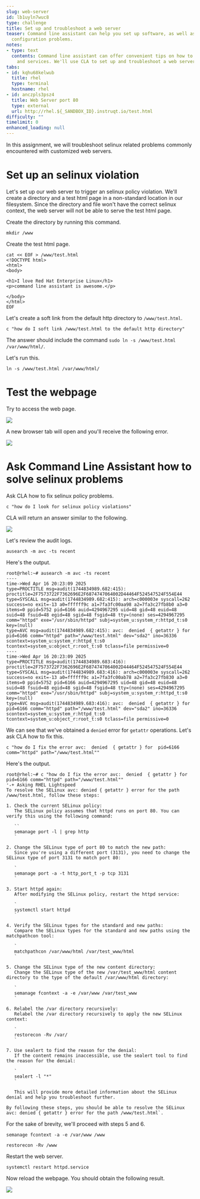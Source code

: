 ```yaml
---
slug: web-server
id: lb1uyln7wuc8
type: challenge
title: Set up and troubleshoot a web server
teaser: Command line assistant can help you set up software, as well as troubleshoot
  configuration problems.
notes:
- type: text
  contents: Command line assistant can offer convenient tips on how to configure applications
    and services. We'll use CLA to set up and troubleshoot a web server.
tabs:
- id: kqhu68kelwub
  title: rhel
  type: terminal
  hostname: rhel
- id: anczpls3psz4
  title: Web Server port 80
  type: external
  url: http://rhel.${_SANDBOX_ID}.instruqt.io/test.html
difficulty: ""
timelimit: 0
enhanced_loading: null
---
```


In this assignment, we will troubleshoot selinux related problems commonly encountered with customized web servers.

Set up an selinux violation
===
Let's set up our web server to trigger an selinux policy violation. We'll create a directory and a test html page in a non-standard location in our filesystem. Since the directory and file won't have the correct selinux context, the web server will not be able to serve the test html page.

Create the directory by running this command.

```bash,run
mkdir /www
```

Create the test html page.

```bash,run
cat << EOF > /www/test.html
<!DOCTYPE html>
<html>
<body>

<h1>I love Red Hat Enterprise Linux</h1>
<p>command line assistant is awesome.</p>

</body>
</html>
EOF
```

Let's create a soft link from the default http directory to `/www/test.html`.

```bash,run
c "how do I soft link /www/test.html to the default http directory"
```

The answer should include the command `sudo ln -s /www/test.html /var/www/html/`.

Let's run this.

```bash,run
ln -s /www/test.html /var/www/html/
```

Test the webpage
===
Try to access the web page.

![](../assets/test_page_error.png)

A new browser tab will open and you'll receive the following error.

![](../assets/error_message_web_page.png)

Ask Command Line Assistant how to solve selinux problems
===

Ask CLA how to fix selinux policy problems.

```bash,run
c "how do I look for selinux policy violations"
```

CLA will return an answer similar to the following.

![](../assets/selinux_troubleshooting.png)

Let's review the audit logs.

```bash,run
ausearch -m avc -ts recent
```

Here's the output.

```bash,nocopy
root@rhel:~# ausearch -m avc -ts recent
----
time->Wed Apr 16 20:23:09 2025
type=PROCTITLE msg=audit(1744834989.682:415): proctitle=2F7573722F7362696E2F6874747064002D44464F524547524F554E44
type=SYSCALL msg=audit(1744834989.682:415): arch=c000003e syscall=262 success=no exit=-13 a0=ffffff9c a1=7fa3fc00aa98 a2=7fa3c27fb8b0 a3=0 items=0 ppid=5752 pid=6166 auid=4294967295 uid=48 gid=48 euid=48 suid=48 fsuid=48 egid=48 sgid=48 fsgid=48 tty=(none) ses=4294967295 comm="httpd" exe="/usr/sbin/httpd" subj=system_u:system_r:httpd_t:s0 key=(null)
type=AVC msg=audit(1744834989.682:415): avc:  denied  { getattr } for  pid=6166 comm="httpd" path="/www/test.html" dev="sda2" ino=36336 scontext=system_u:system_r:httpd_t:s0 tcontext=system_u:object_r:root_t:s0 tclass=file permissive=0
----
time->Wed Apr 16 20:23:09 2025
type=PROCTITLE msg=audit(1744834989.683:416): proctitle=2F7573722F7362696E2F6874747064002D44464F524547524F554E44
type=SYSCALL msg=audit(1744834989.683:416): arch=c000003e syscall=262 success=no exit=-13 a0=ffffff9c a1=7fa3fc00ab78 a2=7fa3c27fb830 a3=0 items=0 ppid=5752 pid=6166 auid=4294967295 uid=48 gid=48 euid=48 suid=48 fsuid=48 egid=48 sgid=48 fsgid=48 tty=(none) ses=4294967295 comm="httpd" exe="/usr/sbin/httpd" subj=system_u:system_r:httpd_t:s0 key=(null)
type=AVC msg=audit(1744834989.683:416): avc:  denied  { getattr } for  pid=6166 comm="httpd" path="/www/test.html" dev="sda2" ino=36336 scontext=system_u:system_r:httpd_t:s0 tcontext=system_u:object_r:root_t:s0 tclass=file permissive=0
```

We can see that we've obtained a `denied` error for `getattr` operations. Let's ask CLA how to fix this.

```bash,run
c "how do I fix the error avc:  denied  { getattr } for  pid=6166 comm="httpd" path="/www/test.html""
```

Here's the output.

```bash,nocopy
root@rhel:~# c "how do I fix the error avc:  denied  { getattr } for  pid=6166 comm="httpd" path="/www/test.html""
⁺₊+ Asking RHEL Lightspeed
To resolve the SELinux avc: denied { getattr } error for the path /www/test.html, follow these steps:

1. Check the current SELinux policy:
   The SELinux policy assumes that httpd runs on port 80. You can verify this using the following command:

   ``
   semanage port -l | grep http
   `

2. Change the SELinux type of port 80 to match the new path:
   Since you're using a different port (3131), you need to change the SELinux type of port 3131 to match port 80:

   `
   semanage port -a -t http_port_t -p tcp 3131
   `

3. Start httpd again:
   After modifying the SELinux policy, restart the httpd service:

   `
   systemctl start httpd
   `

4. Verify the SELinux types for the standard and new paths:
   Compare the SELinux types for the standard and new paths using the matchpathcon tool:

   `
   matchpathcon /var/www/html /var/test_www/html
   `

5. Change the SELinux type of the new content directory:
   Change the SELinux type of the new /var/test_www/html content directory to the type of the default /var/www/html directory:

   `
   semanage fcontext -a -e /var/www /var/test_www
   `

6. Relabel the /var directory recursively:
   Relabel the /var directory recursively to apply the new SELinux context:

   `
   restorecon -Rv /var/
   `

7. Use sealert to find the reason for the denial:
   If the content remains inaccessible, use the sealert tool to find the reason for the denial:

   `
   sealert -l "*"
   `

   This will provide more detailed information about the SELinux denial and help you troubleshoot further.

By following these steps, you should be able to resolve the SELinux avc: denied { getattr } error for the path /www/test.html`.
```

For the sake of brevity, we'll proceed with steps 5 and 6.

```bash,run
semanage fcontext -a -e /var/www /www
```

```bash,run
restorecon -Rv /www
```

Restart the web server.

```bash,run
systemctl restart httpd.service
```

Now reload the webpage. You should obtain the following result.

![](../assets/success_relable.png)
